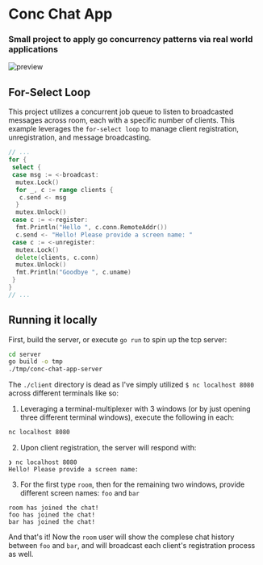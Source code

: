 # Conc Chat App

### Small project to apply go concurrency patterns via real world applications

![preview](https://github.com/user-attachments/assets/29c782a7-643c-4440-ad9e-f4cf7e84ce89)

## For-Select Loop

This project utilizes a concurrent job queue to listen to broadcasted messages across room, each with a specific number of clients.
This example leverages the `for-select loop` to manage client registration, unregistration, and message broadcasting.

```go
// ...
for {
 select {
 case msg := <-broadcast:
  mutex.Lock()
  for _, c := range clients {
   c.send <- msg
  }
  mutex.Unlock()
 case c := <-register:
  fmt.Println("Hello ", c.conn.RemoteAddr())
  c.send <- "Hello! Please provide a screen name: "
 case c := <-unregister:
  mutex.Lock()
  delete(clients, c.conn)
  mutex.Unlock()
  fmt.Println("Goodbye ", c.uname)
 }
}
// ...
```

## Running it locally

First, build the server, or execute `go run` to spin up the tcp server:

```bash
cd server
go build -o tmp
./tmp/conc-chat-app-server
```

The `./client` directory is dead as I've simply utilized `$ nc localhost 8080` across different terminals like so:

1. Leveraging a terminal-multiplexer with 3 windows (or by just opening three different terminal windows), execute the following in each:

```sh
nc localhost 8080
```

2. Upon client registration, the server will respond with:

```
❯ nc localhost 8080
Hello! Please provide a screen name:
```

3. For the first type `room`, then for the remaining two windows, provide different screen names: `foo` and `bar`

```
room has joined the chat!
foo has joined the chat!
bar has joined the chat!
```

And that's it! Now the `room` user will show the complese chat history between `foo` and `bar`, and will broadcast each client's registration process as well.
